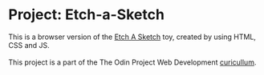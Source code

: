 # Project: Etch-a-Sketch 

This is a browser version of the [Etch A Sketch](https://en.wikipedia.org/wiki/Etch_A_Sketch) toy, created by using HTML, CSS and JS.<br><br>
This project is a part of the The Odin Project Web Development [curicullum](https://www.theodinproject.com/lessons/foundations-etch-a-sketch).
